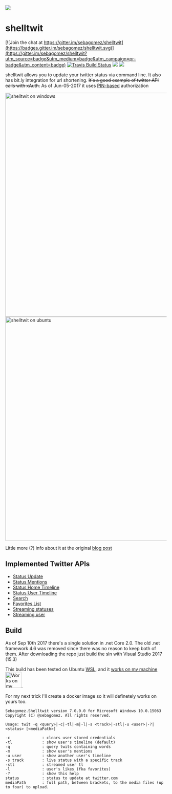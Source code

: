 ![](https://pbs.twimg.com/client_application_images/54927/shelltwit.png)

shelltwit
=========

[![Join the chat at https://gitter.im/sebagomez/shelltwit](https://badges.gitter.im/sebagomez/shelltwit.svg)](https://gitter.im/sebagomez/shelltwit?utm_source=badge&utm_medium=badge&utm_campaign=pr-badge&utm_content=badge)
[![Travis Build Status](https://travis-ci.org/sebagomez/shelltwit.svg?branch=master)](https://travis-ci.org/sebagomez/shelltwit)
[![](https://images.microbadger.com/badges/image/sebagomez/shelltwit.svg)](https://microbadger.com/images/sebagomez/shelltwit)
[![](https://images.microbadger.com/badges/version/sebagomez/shelltwit.svg)](https://microbadger.com/images/sebagomez/shelltwit)

shelltwit allows you to update your twitter status via command line. It also has bit.ly integration for url shortening.
~~It's a good example of twitter API calls with xAuth.~~ As of Jun-05-2017 it uses [PIN-based](https://dev.twitter.com/oauth/pin-based) authorization

<img src="res//Windows.png" alt="shelltwit on windows" width="700">
<img src="res//Ubuntu.png" alt="shelltwit on ubuntu" width="700">

Little more (?) info about it at the original [blog post](http://sgomez.blogspot.com/2010/06/introducing-shelltwit.html)

Implemented Twitter APIs
------------------------
- [Status Update](https://dev.twitter.com/rest/reference/post/statuses/update)
- [Status Mentions](https://dev.twitter.com/rest/reference/get/statuses/mentions_timeline)
- [Status Home Timeline](https://dev.twitter.com/rest/reference/get/statuses/home_timeline)
- [Status User Timeline](https://dev.twitter.com/rest/reference/get/statuses/user_timeline)
- [Search](https://dev.twitter.com/rest/public/search)
- [Favorites List](https://dev.twitter.com/rest/reference/get/favorites/list)
- [Streaming statuses](https://dev.twitter.com/streaming/reference/post/statuses/filter)
- [Streaming user](https://dev.twitter.com/streaming/userstreams)

Build
-----
As of Sep 10th 2017 there's a single solution in .net Core 2.0. The old .net framework 4.6 was removed since there was no reason to keep both of them.
After downloading the repo just build the sln with Visual Studio 2017 (15.3)

This build has been tested on Ubuntu [WSL](https://en.wikipedia.org/wiki/Windows_Subsystem_for_Linux), and it [works on my machine](https://blog.codinghorror.com/the-works-on-my-machine-certification-program/) <img src="res//works on my machine.png" alt="Works on my machine" height="50">.

For my next trick I'll create a docker image so it will definetely works on yours too.

```
Sebagomez.Shelltwit version 7.0.0.0 for Microsoft Windows 10.0.15063
Copyright (C) @sebagomez. All rights reserved.

Usage: twit -q <query>|-c|-tl|-m|-l|-s <track>|-stl|-u <user>|-?|<status> [<mediaPath>]

-c              : clears user stored credentials
-tl             : show user's timeline (default)
-q              : query twits containing words
-m              : show user's mentions
-u user         : show another user's timeline
-s track        : live status with a specific track
-stl            : streamed user tl
-l              : user's likes (fka favorites)
-?              : show this help
status          : status to update at twitter.com
mediaPath       : full path, between brackets, to the media files (up to four) to upload.
```
